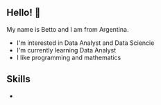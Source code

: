 ## Hello! 👋
My name is Betto and I am from Argentina.

* I'm interested in Data Analyst and Data Sciencie
* I'm currently learning Data Analyst
* I like programming and mathematics


## Skills

* 

